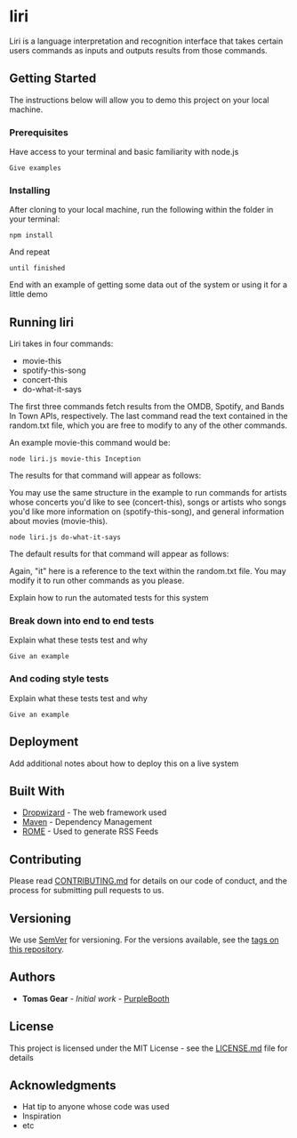 # liri

Liri is a language interpretation and recognition interface that takes certain users commands as inputs and outputs results from those commands. 

## Getting Started

The instructions below will allow you to demo this project on your local machine. 

### Prerequisites

Have access to your terminal and basic familiarity with node.js

```
Give examples
```

### Installing

After cloning to your local machine, run the following within the folder in your terminal: 

```
npm install 
```

And repeat

```
until finished
```

End with an example of getting some data out of the system or using it for a little demo

## Running liri 

Liri takes in four commands: 
- movie-this
- spotify-this-song
- concert-this 
- do-what-it-says 

The first three commands fetch results from the OMDB, Spotify, and Bands In Town APIs, respectively. The last command read the text contained in the random.txt file, which you are free to modify to any of the other commands. 

An example movie-this command would be: 

```
node liri.js movie-this Inception
```

The results for that command will appear as follows: 

You may use the same structure in the example to run commands for artists whose concerts you'd like to see (concert-this), songs or artists who songs you'd like more information on (spotify-this-song), and general information about movies (movie-this). 

```
node liri.js do-what-it-says
```
The default results for that command will appear as follows: 


Again, "it" here is a reference to the text within the random.txt file. You may modify it to run other commands as you please. 



Explain how to run the automated tests for this system

### Break down into end to end tests

Explain what these tests test and why

```
Give an example
```

### And coding style tests

Explain what these tests test and why

```
Give an example
```

## Deployment

Add additional notes about how to deploy this on a live system

## Built With

* [Dropwizard](http://www.dropwizard.io/1.0.2/docs/) - The web framework used
* [Maven](https://maven.apache.org/) - Dependency Management
* [ROME](https://rometools.github.io/rome/) - Used to generate RSS Feeds

## Contributing

Please read [CONTRIBUTING.md](https://gist.github.com/PurpleBooth/b24679402957c63ec426) for details on our code of conduct, and the process for submitting pull requests to us.

## Versioning

We use [SemVer](http://semver.org/) for versioning. For the versions available, see the [tags on this repository](https://github.com/your/project/tags). 

## Authors

* **Tomas Gear** - *Initial work* - [PurpleBooth](https://github.com/PurpleBooth)

## License

This project is licensed under the MIT License - see the [LICENSE.md](LICENSE.md) file for details

## Acknowledgments

* Hat tip to anyone whose code was used
* Inspiration
* etc
